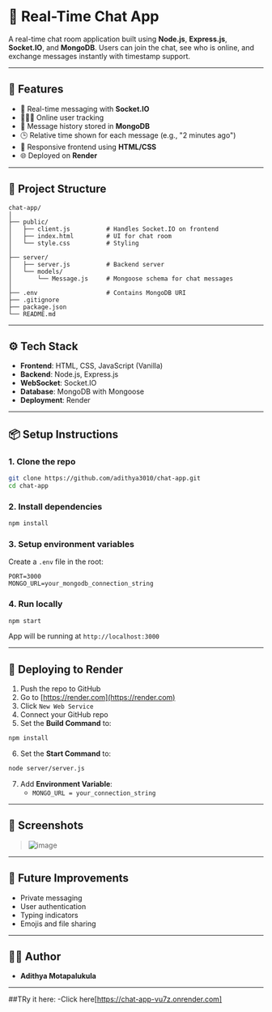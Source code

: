 # 💬 Real-Time Chat App

A real-time chat room application built using **Node.js**, **Express.js**, **Socket.IO**, and **MongoDB**. Users can join the chat, see who is online, and exchange messages instantly with timestamp support.

---

## 🚀 Features

- 🔌 Real-time messaging with **Socket.IO**
- 🧑‍🤝‍🧑 Online user tracking
- 💬 Message history stored in **MongoDB**
- 🕒 Relative time shown for each message (e.g., "2 minutes ago")
- 💅 Responsive frontend using **HTML/CSS**
- 🌐 Deployed on **Render**

---

## 📁 Project Structure

```
chat-app/
│
├── public/
│   ├── client.js          # Handles Socket.IO on frontend
│   ├── index.html         # UI for chat room
│   └── style.css          # Styling
│
├── server/
│   ├── server.js          # Backend server
│   └── models/
│       └── Message.js     # Mongoose schema for chat messages
│
├── .env                   # Contains MongoDB URI
├── .gitignore
├── package.json
└── README.md
```

---

## ⚙️ Tech Stack

- **Frontend**: HTML, CSS, JavaScript (Vanilla)
- **Backend**: Node.js, Express.js
- **WebSocket**: Socket.IO
- **Database**: MongoDB with Mongoose
- **Deployment**: Render

---

## 📦 Setup Instructions

### 1. Clone the repo
```bash
git clone https://github.com/adithya3010/chat-app.git
cd chat-app
```

### 2. Install dependencies
```bash
npm install
```

### 3. Setup environment variables

Create a `.env` file in the root:

```env
PORT=3000
MONGO_URL=your_mongodb_connection_string
```

### 4. Run locally
```bash
npm start
```

App will be running at `http://localhost:3000`

---

## 🚀 Deploying to Render

1. Push the repo to GitHub
2. Go to [https://render.com](https://render.com)
3. Click `New Web Service`
4. Connect your GitHub repo
5. Set the **Build Command** to:
```bash
npm install
```
6. Set the **Start Command** to:
```bash
node server/server.js
```
7. Add **Environment Variable**:
   - `MONGO_URL = your_connection_string`

---

## 📸 Screenshots

> ![image](https://github.com/user-attachments/assets/6145798e-9bd6-43a1-b7da-d905d4af88d9)

---

## 🧠 Future Improvements

- Private messaging
- User authentication
- Typing indicators
- Emojis and file sharing

---

## 🧑‍💻 Author

- **Adithya Motapalukula**

---
##TRy it here:
-Click here[https://chat-app-vu7z.onrender.com]
